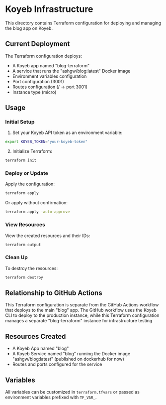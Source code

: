 # Koyeb Infrastructure

This directory contains Terraform configuration for deploying and managing the blog app on Koyeb.

## Current Deployment

The Terraform configuration deploys:

- A Koyeb app named "blog-terraform"
- A service that runs the "ashgw/blog:latest" Docker image
- Environment variables configuration
- Port configuration (3001)
- Routes configuration (/ → port 3001)
- Instance type (micro)

## Usage

### Initial Setup

1. Set your Koyeb API token as an environment variable:

```bash
export KOYEB_TOKEN="your-koyeb-token"
```

2. Initialize Terraform:

```bash
terraform init
```

### Deploy or Update

Apply the configuration:

```bash
terraform apply
```

Or apply without confirmation:

```bash
terraform apply -auto-approve
```

### View Resources

View the created resources and their IDs:

```bash
terraform output
```

### Clean Up

To destroy the resources:

```bash
terraform destroy
```

## Relationship to GitHub Actions

This Terraform configuration is separate from the GitHub Actions workflow that deploys to the main "blog" app. The GitHub workflow uses the Koyeb CLI to deploy to the production instance, while this Terraform configuration manages a separate "blog-terraform" instance for infrastructure testing.

## Resources Created

- A Koyeb App named "blog"
- A Koyeb Service named "blog" running the Docker image "ashgw/blog:latest" (published on dockerhub for now)
- Routes and ports configured for the service

## Variables

All variables can be customized in `terraform.tfvars` or passed as environment variables prefixed with `TF_VAR_`.
